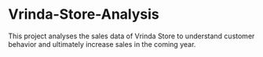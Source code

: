 # Vrinda-Store-Analysis
This project analyses the sales data of Vrinda Store to understand customer behavior and ultimately increase sales in the coming year.
